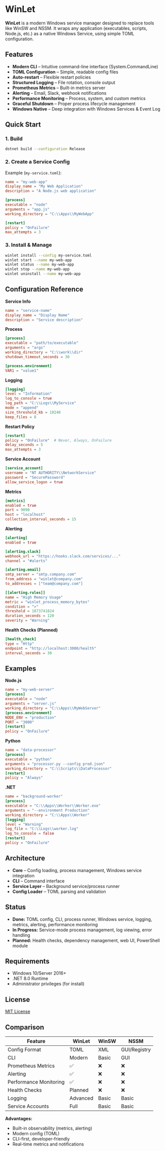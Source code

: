 # WinLet

**WinLet** is a modern Windows service manager designed to replace tools like WinSW and NSSM. It wraps any application (executables, scripts, Node.js, etc.) as a native Windows Service, using simple TOML configuration.

## Features

- **Modern CLI** – Intuitive command-line interface (System.CommandLine)
- **TOML Configuration** – Simple, readable config files
- **Auto-restart** – Flexible restart policies
- **Structured Logging** – File rotation, console output
- **Prometheus Metrics** – Built-in metrics server
- **Alerting** – Email, Slack, webhook notifications
- **Performance Monitoring** – Process, system, and custom metrics
- **Graceful Shutdown** – Proper process lifecycle management
- **Windows Native** – Deep integration with Windows Services & Event Log

## Quick Start

### 1. Build

```bash
dotnet build --configuration Release
```

### 2. Create a Service Config

Example (`my-service.toml`):

```toml
name = "my-web-app"
display_name = "My Web Application"
description = "A Node.js web application"

[process]
executable = "node"
arguments = "app.js"
working_directory = "C:\\Apps\\MyWebApp"

[restart]
policy = "OnFailure"
max_attempts = 3
```

### 3. Install & Manage

```bash
winlet install --config my-service.toml
winlet start --name my-web-app
winlet status --name my-web-app
winlet stop --name my-web-app
winlet uninstall --name my-web-app
```

## Configuration Reference

**Service Info**
```toml
name = "service-name"
display_name = "Display Name"
description = "Service description"
```

**Process**
```toml
[process]
executable = "path/to/executable"
arguments = "args"
working_directory = "C:\\work\\dir"
shutdown_timeout_seconds = 30

[process.environment]
VAR1 = "value1"
```

**Logging**
```toml
[logging]
level = "Information"
log_to_console = true
log_path = "C:\\Logs\\MyService"
mode = "append"
size_threshold_kb = 10240
keep_files = 8
```

**Restart Policy**
```toml
[restart]
policy = "OnFailure"  # Never, Always, OnFailure
delay_seconds = 5
max_attempts = 3
```

**Service Account**
```toml
[service_account]
username = "NT AUTHORITY\\NetworkService"
password = "SecurePassword"
allow_service_logon = true
```

**Metrics**
```toml
[metrics]
enabled = true
port = 9090
host = "localhost"
collection_interval_seconds = 15
```

**Alerting**
```toml
[alerting]
enabled = true

[alerting.slack]
webhook_url = "https://hooks.slack.com/services/..."
channel = "#alerts"

[alerting.email]
smtp_server = "smtp.company.com"
from_address = "winlet@company.com"
to_addresses = ["team@company.com"]

[[alerting.rules]]
name = "High Memory Usage"
metric = "winlet_process_memory_bytes"
condition = ">"
threshold = 1073741824
duration_seconds = 120
severity = "Warning"
```

**Health Checks (Planned)**
```toml
[health_check]
type = "Http"
endpoint = "http://localhost:3000/health"
interval_seconds = 30
```

## Examples

**Node.js**
```toml
name = "my-web-server"
[process]
executable = "node"
arguments = "server.js"
working_directory = "C:\\Apps\\MyWebServer"
[process.environment]
NODE_ENV = "production"
PORT = "3000"
[restart]
policy = "OnFailure"
```

**Python**
```toml
name = "data-processor"
[process]
executable = "python"
arguments = "processor.py --config prod.json"
working_directory = "C:\\Scripts\\DataProcessor"
[restart]
policy = "Always"
```

**.NET**
```toml
name = "background-worker"
[process]
executable = "C:\\Apps\\Worker\\Worker.exe"
arguments = "--environment Production"
working_directory = "C:\\Apps\\Worker"
[logging]
level = "Warning"
log_file = "C:\\Logs\\worker.log"
log_to_console = false
[restart]
policy = "OnFailure"
```

## Architecture

- **Core** – Config loading, process management, Windows service integration
- **CLI** – Command interface
- **Service Layer** – Background service/process runner
- **Config Loader** – TOML parsing and validation

## Status

- **Done:** TOML config, CLI, process runner, Windows service, logging, metrics, alerting, performance monitoring
- **In Progress:** Service-mode process management, log viewing, error handling
- **Planned:** Health checks, dependency management, web UI, PowerShell module

## Requirements

- Windows 10/Server 2016+
- .NET 8.0 Runtime
- Administrator privileges (for install)

## License

[MIT License](LICENSE)

## Comparison

| Feature                | WinLet | WinSW | NSSM |
|------------------------|--------|-------|------|
| Config Format          | TOML   | XML   | GUI/Registry |
| CLI                    | Modern | Basic | GUI   |
| Prometheus Metrics     | ✅     | ❌    | ❌    |
| Alerting               | ✅     | ❌    | ❌    |
| Performance Monitoring | ✅     | ❌    | ❌    |
| Health Checks          | Planned| ❌    | ❌    |
| Logging                | Advanced| Basic| Basic |
| Service Accounts       | Full   | Basic | Basic |

**Advantages:**  
- Built-in observability (metrics, alerting)  
- Modern config (TOML)  
- CLI-first, developer-friendly  
- Real-time metrics and notifications  